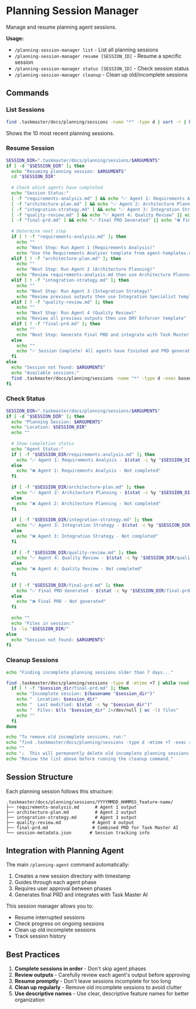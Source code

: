 # Planning Session Manager

Manage and resume planning agent sessions.

**Usage:** 
- `/planning-session-manager list` - List all planning sessions
- `/planning-session-manager resume [SESSION_ID]` - Resume a specific session
- `/planning-session-manager status [SESSION_ID]` - Check session status
- `/planning-session-manager cleanup` - Clean up old/incomplete sessions

## Commands

### List Sessions
```bash
find .taskmaster/docs/planning/sessions -name "*" -type d | sort -r | head -10
```

Shows the 10 most recent planning sessions.

### Resume Session
```bash
SESSION_DIR=".taskmaster/docs/planning/sessions/$ARGUMENTS"
if [ -d "$SESSION_DIR" ]; then
  echo "Resuming planning session: $ARGUMENTS"
  cd "$SESSION_DIR"
  
  # Check which agents have completed
  echo "Session Status:"
  [ -f "requirements-analysis.md" ] && echo "✅ Agent 1: Requirements Analysis" || echo "❌ Agent 1: Requirements Analysis"
  [ -f "architecture-plan.md" ] && echo "✅ Agent 2: Architecture Planning" || echo "❌ Agent 2: Architecture Planning"
  [ -f "integration-strategy.md" ] && echo "✅ Agent 3: Integration Strategy" || echo "❌ Agent 3: Integration Strategy"
  [ -f "quality-review.md" ] && echo "✅ Agent 4: Quality Review" || echo "❌ Agent 4: Quality Review"
  [ -f "final-prd.md" ] && echo "✅ Final PRD Generated" || echo "❌ Final PRD Generated"
  
  # Determine next step
  if [ ! -f "requirements-analysis.md" ]; then
    echo ""
    echo "Next Step: Run Agent 1 (Requirements Analysis)"
    echo "Use the Requirements Analyzer template from agent-templates.md"
  elif [ ! -f "architecture-plan.md" ]; then
    echo ""
    echo "Next Step: Run Agent 2 (Architecture Planning)"
    echo "Review requirements-analysis.md then use Architecture Planner template"
  elif [ ! -f "integration-strategy.md" ]; then
    echo ""
    echo "Next Step: Run Agent 3 (Integration Strategy)"
    echo "Review previous outputs then use Integration Specialist template"
  elif [ ! -f "quality-review.md" ]; then
    echo ""
    echo "Next Step: Run Agent 4 (Quality Review)"
    echo "Review all previous outputs then use DRY Enforcer template"
  elif [ ! -f "final-prd.md" ]; then
    echo ""
    echo "Next Step: Generate Final PRD and integrate with Task Master AI"
  else
    echo ""
    echo "✅ Session Complete! All agents have finished and PRD generated."
  fi
else
  echo "Session not found: $ARGUMENTS"
  echo "Available sessions:"
  find .taskmaster/docs/planning/sessions -name "*" -type d -exec basename {} \;
fi
```

### Check Status
```bash
SESSION_DIR=".taskmaster/docs/planning/sessions/$ARGUMENTS"
if [ -d "$SESSION_DIR" ]; then
  echo "Planning Session: $ARGUMENTS"
  echo "Location: $SESSION_DIR"
  echo ""
  
  # Show completion status
  echo "Agent Status:"
  if [ -f "$SESSION_DIR/requirements-analysis.md" ]; then
    echo "✅ Agent 1: Requirements Analysis - $(stat -c %y "$SESSION_DIR/requirements-analysis.md" | cut -d' ' -f1)"
  else
    echo "❌ Agent 1: Requirements Analysis - Not completed"
  fi
  
  if [ -f "$SESSION_DIR/architecture-plan.md" ]; then
    echo "✅ Agent 2: Architecture Planning - $(stat -c %y "$SESSION_DIR/architecture-plan.md" | cut -d' ' -f1)"
  else
    echo "❌ Agent 2: Architecture Planning - Not completed"
  fi
  
  if [ -f "$SESSION_DIR/integration-strategy.md" ]; then
    echo "✅ Agent 3: Integration Strategy - $(stat -c %y "$SESSION_DIR/integration-strategy.md" | cut -d' ' -f1)"
  else
    echo "❌ Agent 3: Integration Strategy - Not completed"
  fi
  
  if [ -f "$SESSION_DIR/quality-review.md" ]; then
    echo "✅ Agent 4: Quality Review - $(stat -c %y "$SESSION_DIR/quality-review.md" | cut -d' ' -f1)"
  else
    echo "❌ Agent 4: Quality Review - Not completed"
  fi
  
  if [ -f "$SESSION_DIR/final-prd.md" ]; then
    echo "✅ Final PRD Generated - $(stat -c %y "$SESSION_DIR/final-prd.md" | cut -d' ' -f1)"
  else
    echo "❌ Final PRD - Not generated"
  fi
  
  echo ""
  echo "Files in session:"
  ls -la "$SESSION_DIR/"
else
  echo "Session not found: $ARGUMENTS"
fi
```

### Cleanup Sessions
```bash
echo "Finding incomplete planning sessions older than 7 days..."

find .taskmaster/docs/planning/sessions -type d -mtime +7 | while read session_dir; do
  if [ ! -f "$session_dir/final-prd.md" ]; then
    echo "Incomplete session: $(basename "$session_dir")"
    echo "  Location: $session_dir"
    echo "  Last modified: $(stat -c %y "$session_dir")"
    echo "  Files: $(ls "$session_dir" 2>/dev/null | wc -l) files"
    echo ""
  fi
done

echo "To remove old incomplete sessions, run:"
echo "find .taskmaster/docs/planning/sessions -type d -mtime +7 -exec rm -rf {} \;"
echo ""
echo "⚠️  This will permanently delete old incomplete planning sessions."
echo "Review the list above before running the cleanup command."
```

## Session Structure

Each planning session follows this structure:
```
.taskmaster/docs/planning/sessions/YYYYMMDD_HHMMSS_feature-name/
├── requirements-analysis.md      # Agent 1 output
├── architecture-plan.md          # Agent 2 output  
├── integration-strategy.md       # Agent 3 output
├── quality-review.md            # Agent 4 output
├── final-prd.md                 # Combined PRD for Task Master AI
└── session-metadata.json       # Session tracking info
```

## Integration with Planning Agent

The main `/planning-agent` command automatically:
1. Creates a new session directory with timestamp
2. Guides through each agent phase
3. Requires user approval between phases
4. Generates final PRD and integrates with Task Master AI

This session manager allows you to:
- Resume interrupted sessions
- Check progress on ongoing sessions
- Clean up old incomplete sessions
- Track session history

## Best Practices

1. **Complete sessions in order** - Don't skip agent phases
2. **Review outputs** - Carefully review each agent's output before approving
3. **Resume promptly** - Don't leave sessions incomplete for too long
4. **Clean up regularly** - Remove old incomplete sessions to avoid clutter
5. **Use descriptive names** - Use clear, descriptive feature names for better organization